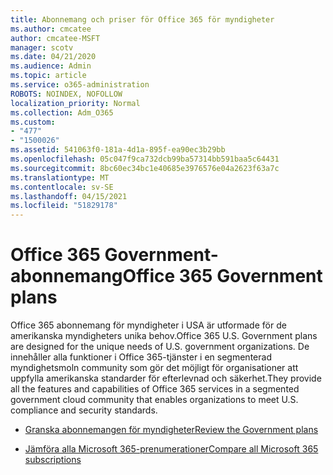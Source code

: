 ```yaml
---
title: Abonnemang och priser för Office 365 för myndigheter
ms.author: cmcatee
author: cmcatee-MSFT
manager: scotv
ms.date: 04/21/2020
ms.audience: Admin
ms.topic: article
ms.service: o365-administration
ROBOTS: NOINDEX, NOFOLLOW
localization_priority: Normal
ms.collection: Adm_O365
ms.custom:
- "477"
- "1500026"
ms.assetid: 541063f0-181a-4d1a-895f-ea90ec3b29bb
ms.openlocfilehash: 05c047f9ca732dcb99ba57314bb591baa5c64431
ms.sourcegitcommit: 8bc60ec34bc1e40685e3976576e04a2623f63a7c
ms.translationtype: MT
ms.contentlocale: sv-SE
ms.lasthandoff: 04/15/2021
ms.locfileid: "51829178"
---
```

# <a name="office-365-government-plans"></a><span data-ttu-id="c15f4-102">Office 365 Government-abonnemang</span><span class="sxs-lookup"><span data-stu-id="c15f4-102">Office 365 Government plans</span></span>

<span data-ttu-id="c15f4-103">Office 365 abonnemang för myndigheter i USA är utformade för de amerikanska myndigheters unika behov.</span><span class="sxs-lookup"><span data-stu-id="c15f4-103">Office 365 U.S. Government plans are designed for the unique needs of U.S. government organizations.</span></span> <span data-ttu-id="c15f4-104">De innehåller alla funktioner i Office 365-tjänster i en segmenterad myndighetsmoln community som gör det möjligt för organisationer att uppfylla amerikanska standarder för efterlevnad och säkerhet.</span><span class="sxs-lookup"><span data-stu-id="c15f4-104">They provide all the features and capabilities of Office 365 services in a segmented government cloud community that enables organizations to meet U.S. compliance and security standards.</span></span>
  
- [<span data-ttu-id="c15f4-105">Granska abonnemangen för myndigheter</span><span class="sxs-lookup"><span data-stu-id="c15f4-105">Review the Government plans</span></span>](https://products.office.com/government/compare-office-365-government-plans)

- [<span data-ttu-id="c15f4-106">Jämföra alla Microsoft 365-prenumerationer</span><span class="sxs-lookup"><span data-stu-id="c15f4-106">Compare all Microsoft 365 subscriptions</span></span>](https://products.office.com/business/compare-more-office-365-for-business-plans)